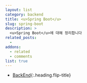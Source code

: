 ```yaml
---
layout: list
category: backend
title: <u>Spring Boot</u>
slug: spring-boot
description: >
  <u>Spring Boot</u>에 대해 정리합니다
related_posts:
  -
addons:
  - related
  - comments
list: true
---
```


* [BackEnd]{:.heading.flip-title}

[BackEnd]: /backend/
